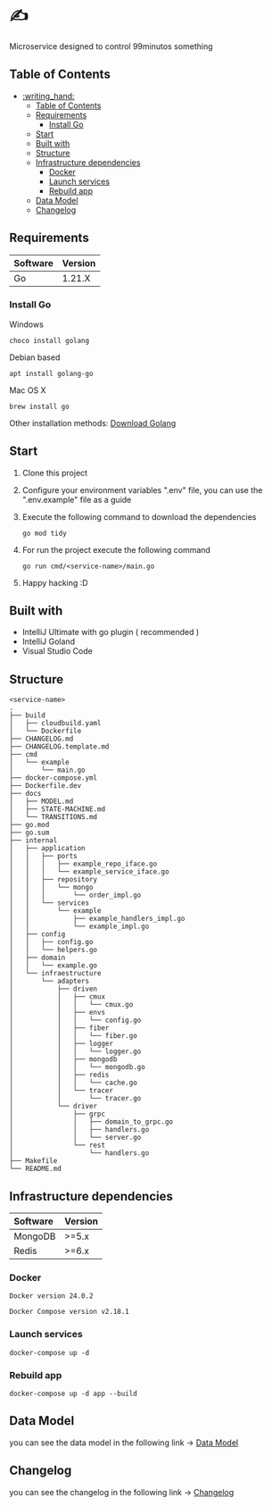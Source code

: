 # :writing_hand: <service-name>

Microservice designed to control 99minutos something

## Table of Contents

- [:writing\_hand: ](#writing_hand-)
  - [Table of Contents](#table-of-contents)
  - [Requirements](#requirements)
    - [Install Go](#install-go)
  - [Start](#start)
  - [Built with](#built-with)
  - [Structure](#structure)
  - [Infrastructure dependencies](#infrastructure-dependencies)
    - [Docker](#docker)
    - [Launch services](#launch-services)
    - [Rebuild app](#rebuild-app)
  - [Data Model](#data-model)
  - [Changelog](#changelog)

## Requirements

| Software      | Version  |
|:--------------|:---------|
|Go             | 1.21.X   |

### Install Go

Windows

```shell
choco install golang
```

Debian based

```shell
apt install golang-go 
```

Mac OS X

```shell
brew install go
```

Other installation methods: [Download Golang](https://go.dev/dl/)

## Start

1. Clone this project
2. Configure your environment variables ".env" file, you can use the ".env.example" file as a guide
3. Execute the following command to download the dependencies

    ```shell
    go mod tidy
    ```

4. For run the project execute the following command

    ```shell
    go run cmd/<service-name>/main.go
    ```

5. Happy hacking :D

## Built with

- IntelliJ Ultimate with go plugin ( recommended )
- IntelliJ Goland
- Visual Studio Code

## Structure

```shell
<service-name>
.
├── build
│   ├── cloudbuild.yaml
│   └── Dockerfile
├── CHANGELOG.md
├── CHANGELOG.template.md
├── cmd
│   └── example
│       └── main.go
├── docker-compose.yml
├── Dockerfile.dev
├── docs
│   ├── MODEL.md
│   ├── STATE-MACHINE.md
│   └── TRANSITIONS.md
├── go.mod
├── go.sum
├── internal
│   ├── application
│   │   ├── ports
│   │   │   ├── example_repo_iface.go
│   │   │   └── example_service_iface.go
│   │   ├── repository
│   │   │   └── mongo
│   │   │       └── order_impl.go
│   │   └── services
│   │       └── example
│   │           ├── example_handlers_impl.go
│   │           └── example_impl.go
│   ├── config
│   │   ├── config.go
│   │   └── helpers.go
│   ├── domain
│   │   └── example.go
│   └── infraestructure
│       └── adapters
│           ├── driven
│           │   ├── cmux
│           │   │   └── cmux.go
│           │   ├── envs
│           │   │   └── config.go
│           │   ├── fiber
│           │   │   └── fiber.go
│           │   ├── logger
│           │   │   └── logger.go
│           │   ├── mongodb
│           │   │   └── mongodb.go
│           │   ├── redis
│           │   │   └── cache.go
│           │   └── tracer
│           │       └── tracer.go
│           └── driver
│               ├── grpc
│               │   ├── domain_to_grpc.go
│               │   ├── handlers.go
│               │   └── server.go
│               └── rest
│                   └── handlers.go
├── Makefile
└── README.md
```

## Infrastructure dependencies

| Software      | Version  |
|:--------------|:---------|
|MongoDB        | >=5.x    |
|Redis          | >=6.x    |

### Docker

```text
Docker version 24.0.2
```

```text
Docker Compose version v2.18.1
```

### Launch services

```shell
docker-compose up -d
```

### Rebuild app

```shell
docker-compose up -d app --build
```

## Data Model

you can see the data model in the following link -> [Data Model](docs/MODEL.md)

## Changelog

you can see the changelog in the following link -> [Changelog](CHANGELOG.md)
